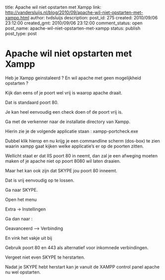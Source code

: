 title: Apache wil niet opstarten met Xampp
link: http://vandersluijs.nl/blog/2010/09/apache-wil-niet-opstarten-met-xampp.html
author: tvdsluijs
description: 
post_id: 275
created: 2010/09/06 23:12:00
created_gmt: 2010/09/06 23:12:00
comment_status: open
post_name: apache-wil-niet-opstarten-met-xampp
status: publish
post_type: post

# Apache wil niet opstarten met Xampp

Heb je Xampp geinstaleerd ? En wil apache met geen mogelijkheid opstarten ?  
  
Kijk dan eens of je poort wel vrij is waarop apache draait.  
  
Dat is standaard poort 80.  
  
Je kan heel eenvoudig een check doen of de poort vrij is.  
  
Ga met de verkenner naar de installatie directory van Xampp.  
  
Hierin zie je de volgende applicatie staan : xampp-portcheck.exe  
  
Dubbel klik hierop en nu krijg je een commandline scherm (dos-box) te zien waarin xampp gaat kijken welke applicatie’s er op de poorten zitten.  
  
  
  
Wellicht staat er dat IIS poort 80 in neemt, dan zal je een afweging moeten maken of je apache niet op poort 8080 wil laten draaien.  
  
Maar het kan ook zijn dat SKYPE jou poort 80 inneemt.  
  
Dat is vrij eenvoudig op te lossen.  
  
Ga naar SKYPE.  
  
Open het menu   
  
Extra -> Instellingen  
  
  
  
Ga dan naar :  
  
Geavanceerd –> Verbinding  
  
En vink het vakje uit bij   
  
  
  
Gebruik poort 80 en 443 als alternatief voor inkomnede verbindingen.  
  
Vergeet niet even SKYPE te herstarten.  
  
Nadat je SKYPE hebt herstart kan je vanuit de XAMPP control panel apache nu wel opstarten.